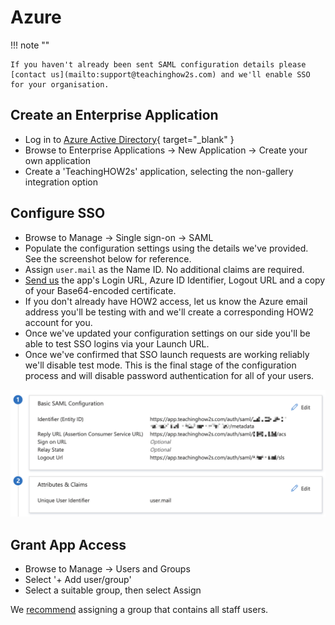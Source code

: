 # Azure

!!! note ""

    If you haven't already been sent SAML configuration details please [contact us](mailto:support@teachinghow2s.com) and we'll enable SSO for your organisation.

## Create an Enterprise Application

- Log in to [Azure Active Directory](https://portal.azure.com/){ target="_blank" }
- Browse to Enterprise Applications → New Application → Create your own application
- Create a 'TeachingHOW2s' application, selecting the non-gallery integration option

## Configure SSO

- Browse to Manage → Single sign-on → SAML
- Populate the configuration settings using the details we've provided. See the screenshot below for reference.
- Assign `user.mail` as the Name ID. No additional claims are required.
- [Send us](mailto:support@teachinghow2s.com) the app's Login URL, Azure ID Identifier, Logout URL and a copy of your Base64-encoded certificate.
- If you don't already have HOW2 access, let us know the Azure email address you'll be testing with and we'll create a corresponding HOW2 account for you.
- Once we've updated your configuration settings on our side you'll be able to test SSO logins via your Launch URL.
- Once we've confirmed that SSO launch requests are working reliably we'll disable test mode. This is the final stage of the configuration process and will disable password authentication for all of your users.

![HOW2 Icon](../images/azure-config.png)

## Grant App Access

- Browse to Manage → Users and Groups
- Select '+ Add user/group'
- Select a suitable group, then select Assign

We [recommend](../../provisioning) assigning a group that contains all staff users.
